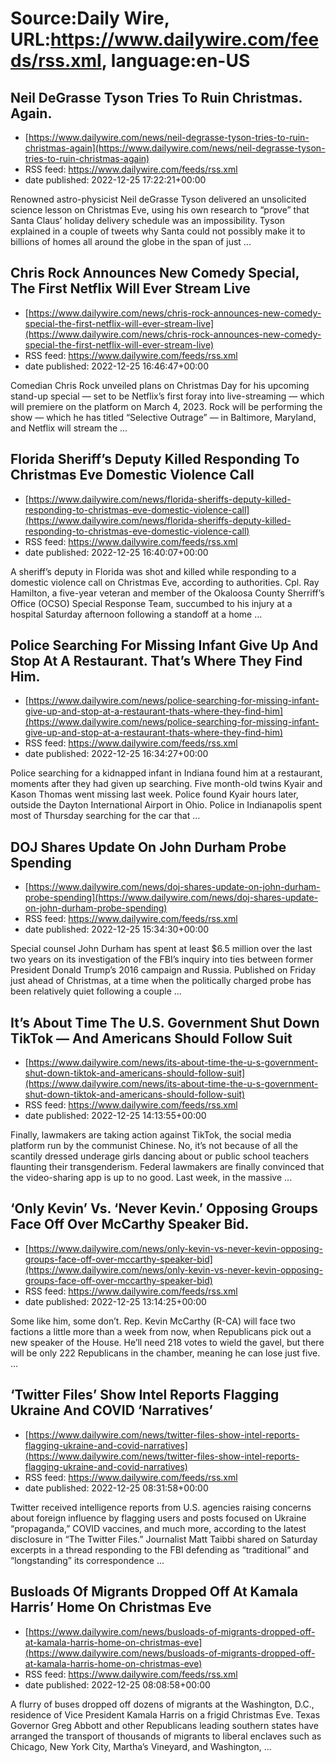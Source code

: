# Source:Daily Wire, URL:https://www.dailywire.com/feeds/rss.xml, language:en-US

## Neil DeGrasse Tyson Tries To Ruin Christmas. Again.
 - [https://www.dailywire.com/news/neil-degrasse-tyson-tries-to-ruin-christmas-again](https://www.dailywire.com/news/neil-degrasse-tyson-tries-to-ruin-christmas-again)
 - RSS feed: https://www.dailywire.com/feeds/rss.xml
 - date published: 2022-12-25 17:22:21+00:00

Renowned astro-physicist Neil deGrasse Tyson delivered an unsolicited science lesson on Christmas Eve, using his own research to &#8220;prove&#8221; that Santa Claus&#8217; holiday delivery schedule was an impossibility. Tyson explained in a couple of tweets why Santa could not possibly make it to billions of homes all around the globe in the span of just ...

## Chris Rock Announces New Comedy Special, The First Netflix Will Ever Stream Live
 - [https://www.dailywire.com/news/chris-rock-announces-new-comedy-special-the-first-netflix-will-ever-stream-live](https://www.dailywire.com/news/chris-rock-announces-new-comedy-special-the-first-netflix-will-ever-stream-live)
 - RSS feed: https://www.dailywire.com/feeds/rss.xml
 - date published: 2022-12-25 16:46:47+00:00

Comedian Chris Rock unveiled plans on Christmas Day for his upcoming stand-up special — set to be Netflix&#8217;s first foray into live-streaming — which will premiere on the platform on March 4, 2023. Rock will be performing the show — which he has titled &#8220;Selective Outrage&#8221; — in Baltimore, Maryland, and Netflix will stream the ...

## Florida Sheriff’s Deputy Killed Responding To Christmas Eve Domestic Violence Call
 - [https://www.dailywire.com/news/florida-sheriffs-deputy-killed-responding-to-christmas-eve-domestic-violence-call](https://www.dailywire.com/news/florida-sheriffs-deputy-killed-responding-to-christmas-eve-domestic-violence-call)
 - RSS feed: https://www.dailywire.com/feeds/rss.xml
 - date published: 2022-12-25 16:40:07+00:00

A sheriff&#8217;s deputy in Florida was shot and killed while responding to a domestic violence call on Christmas Eve, according to authorities. Cpl. Ray Hamilton, a five-year veteran and member of the Okaloosa County Sherriff&#8217;s Office (OCSO) Special Response Team, succumbed to his injury at a hospital Saturday afternoon following a standoff at a home ...

## Police Searching For Missing Infant Give Up And Stop At A Restaurant. That’s Where They Find Him.
 - [https://www.dailywire.com/news/police-searching-for-missing-infant-give-up-and-stop-at-a-restaurant-thats-where-they-find-him](https://www.dailywire.com/news/police-searching-for-missing-infant-give-up-and-stop-at-a-restaurant-thats-where-they-find-him)
 - RSS feed: https://www.dailywire.com/feeds/rss.xml
 - date published: 2022-12-25 16:34:27+00:00

Police searching for a kidnapped infant in Indiana found him at a restaurant, moments after they had given up searching. Five month-old twins Kyair and Kason Thomas went missing last week. Police found Kyair hours later, outside the Dayton International Airport in Ohio. Police in Indianapolis spent most of Thursday searching for the car that ...

## DOJ Shares Update On John Durham Probe Spending
 - [https://www.dailywire.com/news/doj-shares-update-on-john-durham-probe-spending](https://www.dailywire.com/news/doj-shares-update-on-john-durham-probe-spending)
 - RSS feed: https://www.dailywire.com/feeds/rss.xml
 - date published: 2022-12-25 15:34:30+00:00

Special counsel John Durham has spent at least $6.5 million over the last two years on its investigation of the FBI&#8217;s inquiry into ties between former President Donald Trump&#8217;s 2016 campaign and Russia. Published on Friday just ahead of Christmas, at a time when the politically charged probe has been relatively quiet following a couple ...

## It’s About Time The U.S. Government Shut Down TikTok — And Americans Should Follow Suit
 - [https://www.dailywire.com/news/its-about-time-the-u-s-government-shut-down-tiktok-and-americans-should-follow-suit](https://www.dailywire.com/news/its-about-time-the-u-s-government-shut-down-tiktok-and-americans-should-follow-suit)
 - RSS feed: https://www.dailywire.com/feeds/rss.xml
 - date published: 2022-12-25 14:13:55+00:00

Finally, lawmakers are taking action against TikTok, the social media platform run by the communist Chinese. No, it&#8217;s not because of all the scantily dressed underage girls dancing about or public school teachers flaunting their transgenderism. Federal lawmakers are finally convinced that the video-sharing app is up to no good. Last week, in the massive ...

## ‘Only Kevin’ Vs. ‘Never Kevin.’ Opposing Groups Face Off Over McCarthy Speaker Bid.
 - [https://www.dailywire.com/news/only-kevin-vs-never-kevin-opposing-groups-face-off-over-mccarthy-speaker-bid](https://www.dailywire.com/news/only-kevin-vs-never-kevin-opposing-groups-face-off-over-mccarthy-speaker-bid)
 - RSS feed: https://www.dailywire.com/feeds/rss.xml
 - date published: 2022-12-25 13:14:25+00:00

Some like him, some don&#8217;t. Rep. Kevin McCarthy (R-CA) will face two factions a little more than a week from now, when Republicans pick out a new speaker of the House. He&#8217;ll need 218 votes to wield the gavel, but there will be only 222 Republicans in the chamber, meaning he can lose just five. ...

## ‘Twitter Files’ Show Intel Reports Flagging Ukraine And COVID ‘Narratives’
 - [https://www.dailywire.com/news/twitter-files-show-intel-reports-flagging-ukraine-and-covid-narratives](https://www.dailywire.com/news/twitter-files-show-intel-reports-flagging-ukraine-and-covid-narratives)
 - RSS feed: https://www.dailywire.com/feeds/rss.xml
 - date published: 2022-12-25 08:31:58+00:00

Twitter received intelligence reports from U.S. agencies raising concerns about foreign influence by flagging users and posts focused on Ukraine &#8220;propaganda,&#8221; COVID vaccines, and much more, according to the latest disclosure in &#8220;The Twitter Files.&#8221; Journalist Matt Taibbi shared on Saturday excerpts in a thread responding to the FBI defending as &#8220;traditional&#8221; and &#8220;longstanding&#8221; its correspondence ...

## Busloads Of Migrants Dropped Off At Kamala Harris’ Home On Christmas Eve
 - [https://www.dailywire.com/news/busloads-of-migrants-dropped-off-at-kamala-harris-home-on-christmas-eve](https://www.dailywire.com/news/busloads-of-migrants-dropped-off-at-kamala-harris-home-on-christmas-eve)
 - RSS feed: https://www.dailywire.com/feeds/rss.xml
 - date published: 2022-12-25 08:08:58+00:00

A flurry of buses dropped off dozens of migrants at the Washington, D.C., residence of Vice President Kamala Harris on a frigid Christmas Eve. Texas Governor Greg Abbott and other Republicans leading southern states have arranged the transport of thousands of migrants to liberal enclaves such as Chicago, New York City, Martha&#8217;s Vineyard, and Washington, ...

